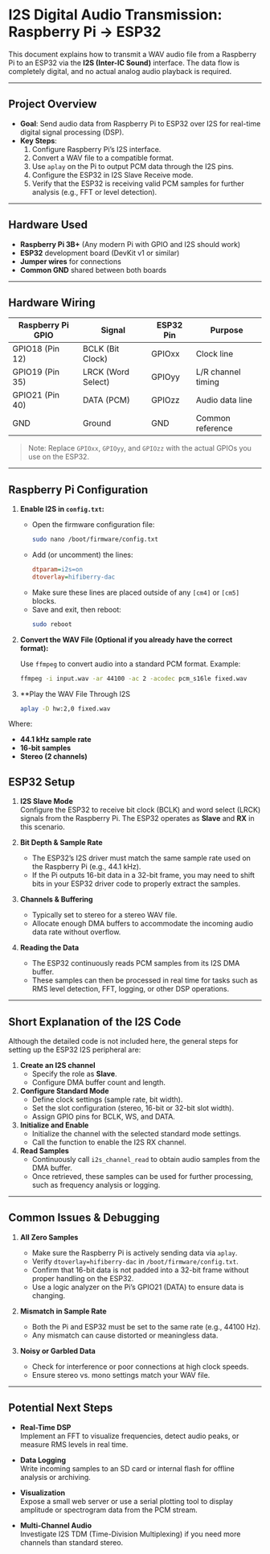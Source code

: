 # I2S Digital Audio Transmission: Raspberry Pi → ESP32

This document explains how to transmit a WAV audio file from a Raspberry Pi to an ESP32 via the **I2S (Inter-IC Sound)** interface. The data flow is completely digital, and no actual analog audio playback is required.

---

## Project Overview

- **Goal**: Send audio data from Raspberry Pi to ESP32 over I2S for real-time digital signal processing (DSP).
- **Key Steps**:  
  1. Configure Raspberry Pi’s I2S interface.  
  2. Convert a WAV file to a compatible format.  
  3. Use `aplay` on the Pi to output PCM data through the I2S pins.  
  4. Configure the ESP32 in I2S Slave Receive mode.  
  5. Verify that the ESP32 is receiving valid PCM samples for further analysis (e.g., FFT or level detection).

---

## Hardware Used

- **Raspberry Pi 3B+** (Any modern Pi with GPIO and I2S should work)
- **ESP32** development board (DevKit v1 or similar)
- **Jumper wires** for connections
- **Common GND** shared between both boards

---

## Hardware Wiring

| Raspberry Pi GPIO | Signal            | ESP32 Pin | Purpose            |
|-------------------|-------------------|----------|--------------------|
| GPIO18 (Pin 12)   | BCLK (Bit Clock)  | GPIOxx   | Clock line         |
| GPIO19 (Pin 35)   | LRCK (Word Select)| GPIOyy   | L/R channel timing |
| GPIO21 (Pin 40)   | DATA (PCM)        | GPIOzz   | Audio data line    |
| GND               | Ground            | GND      | Common reference   |

> Note: Replace `GPIOxx`, `GPIOyy`, and `GPIOzz` with the actual GPIOs you use on the ESP32.

---

## Raspberry Pi Configuration

1. **Enable I2S in `config.txt`:**

   - Open the firmware configuration file:
     ```bash
     sudo nano /boot/firmware/config.txt
     ```
   - Add (or uncomment) the lines:
     ```ini
     dtparam=i2s=on
     dtoverlay=hifiberry-dac
     ```
   - Make sure these lines are placed outside of any `[cm4]` or `[cm5]` blocks.  
   - Save and exit, then reboot:
     ```bash
     sudo reboot
     ```

2. **Convert the WAV File (Optional if you already have the correct format):**

   Use `ffmpeg` to convert audio into a standard PCM format. Example:
   ```bash
   ffmpeg -i input.wav -ar 44100 -ac 2 -acodec pcm_s16le fixed.wav

3. **Play the WAV File Through I2S
    ```bash
    aplay -D hw:2,0 fixed.wav

Where:
- **44.1 kHz sample rate**
- **16-bit samples**
- **Stereo (2 channels)**


## ESP32 Setup

1. **I2S Slave Mode**  
   Configure the ESP32 to receive bit clock (BCLK) and word select (LRCK) signals from the Raspberry Pi. The ESP32 operates as **Slave** and **RX** in this scenario.

2. **Bit Depth & Sample Rate**  
   - The ESP32’s I2S driver must match the same sample rate used on the Raspberry Pi (e.g., 44.1 kHz).
   - If the Pi outputs 16-bit data in a 32-bit frame, you may need to shift bits in your ESP32 driver code to properly extract the samples.

3. **Channels & Buffering**  
   - Typically set to stereo for a stereo WAV file.
   - Allocate enough DMA buffers to accommodate the incoming audio data rate without overflow.

4. **Reading the Data**  
   - The ESP32 continuously reads PCM samples from its I2S DMA buffer.
   - These samples can then be processed in real time for tasks such as RMS level detection, FFT, logging, or other DSP operations.

---

## Short Explanation of the I2S Code

Although the detailed code is not included here, the general steps for setting up the ESP32 I2S peripheral are:

1. **Create an I2S channel**  
   - Specify the role as **Slave**.  
   - Configure DMA buffer count and length.
2. **Configure Standard Mode**  
   - Define clock settings (sample rate, bit width).  
   - Set the slot configuration (stereo, 16-bit or 32-bit slot width).  
   - Assign GPIO pins for BCLK, WS, and DATA.
3. **Initialize and Enable**  
   - Initialize the channel with the selected standard mode settings.  
   - Call the function to enable the I2S RX channel.
4. **Read Samples**  
   - Continuously call `i2s_channel_read` to obtain audio samples from the DMA buffer.  
   - Once retrieved, these samples can be used for further processing, such as frequency analysis or logging.

---

## Common Issues & Debugging

1. **All Zero Samples**  
   - Make sure the Raspberry Pi is actively sending data via `aplay`.  
   - Verify `dtoverlay=hifiberry-dac` in `/boot/firmware/config.txt`.  
   - Confirm that 16-bit data is not padded into a 32-bit frame without proper handling on the ESP32.  
   - Use a logic analyzer on the Pi’s GPIO21 (DATA) to ensure data is changing.

2. **Mismatch in Sample Rate**  
   - Both the Pi and ESP32 must be set to the same rate (e.g., 44100 Hz).  
   - Any mismatch can cause distorted or meaningless data.

3. **Noisy or Garbled Data**  
   - Check for interference or poor connections at high clock speeds.  
   - Ensure stereo vs. mono settings match your WAV file.

---

## Potential Next Steps

- **Real-Time DSP**  
  Implement an FFT to visualize frequencies, detect audio peaks, or measure RMS levels in real time.

- **Data Logging**  
  Write incoming samples to an SD card or internal flash for offline analysis or archiving.

- **Visualization**  
  Expose a small web server or use a serial plotting tool to display amplitude or spectrogram data from the PCM stream.

- **Multi-Channel Audio**  
  Investigate I2S TDM (Time-Division Multiplexing) if you need more channels than standard stereo.


